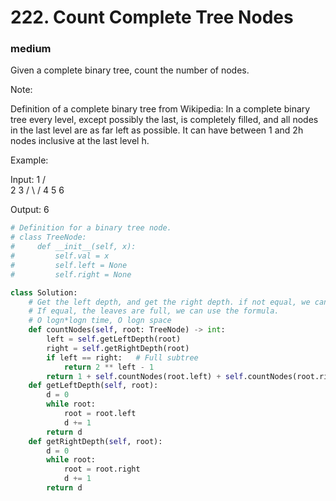 # 222. Count Complete Tree Nodes
### medium

Given a complete binary tree, count the number of nodes.

Note:

Definition of a complete binary tree from Wikipedia:
In a complete binary tree every level, except possibly the last, is completely filled, and all nodes in the last level are as far left as possible. It can have between 1 and 2h nodes inclusive at the last level h.

Example:

Input: 
    1
   / \
  2   3
 / \  /
4  5 6

Output: 6

```python
# Definition for a binary tree node.
# class TreeNode:
#     def __init__(self, x):
#         self.val = x
#         self.left = None
#         self.right = None

class Solution:
    # Get the left depth, and get the right depth. if not equal, we cannot use the formula
    # If equal, the leaves are full, we can use the formula.
    # O logn*logn time, O logn space
    def countNodes(self, root: TreeNode) -> int:
        left = self.getLeftDepth(root)
        right = self.getRightDepth(root)
        if left == right:   # Full subtree
            return 2 ** left - 1
        return 1 + self.countNodes(root.left) + self.countNodes(root.right)
    def getLeftDepth(self, root):
        d = 0
        while root:
            root = root.left
            d += 1
        return d
    def getRightDepth(self, root):
        d = 0
        while root:
            root = root.right
            d += 1
        return d
```